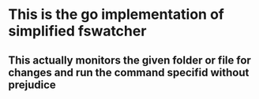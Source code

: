 # This is the go implementation of simplified fswatcher

## This actually monitors the given folder or file for changes and run the command specifid without prejudice
